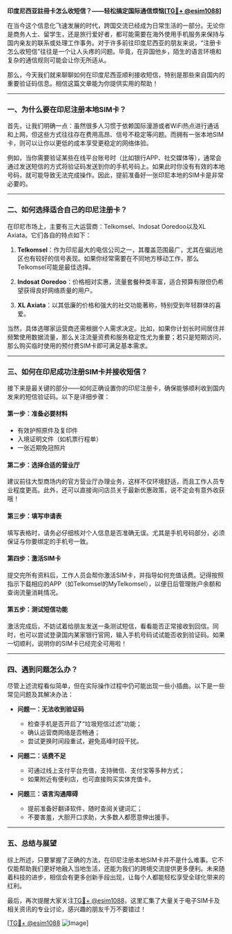 **印度尼西亚註冊卡怎么收短信？——轻松搞定国际通信烦恼[[TG💪+ @esim1088](https://t.me/s/esim1088)]**

在当今这个信息化飞速发展的时代，跨国交流已经成为日常生活的一部分。无论你是商务人士、留学生，还是旅行爱好者，都可能需要在海外使用手机服务来保持与国内亲友的联系或处理工作事务。对于许多前往印度尼西亚的朋友来说，“注册卡怎么收短信”往往是一个让人头疼的问题。毕竟，在异国他乡，陌生的语言环境和复杂的通信规则可能会让你无所适从。

那么，今天我们就来聊聊如何在印度尼西亚顺利接收短信，特别是那些来自国内的重要验证码信息。相信这篇文章能为你提供实用的帮助！

---

### **一、为什么要在印尼注册本地SIM卡？**

首先，让我们明确一点：虽然很多人习惯于依赖国际漫游或者WiFi热点进行通话和上网，但这些方式往往存在费用高昂、信号不稳定等问题。而拥有一张本地SIM卡，则可以让你以更低的成本享受更稳定的网络体验。

例如，当你需要验证某些在线平台账号时（比如银行APP、社交媒体等），通常会通过发送短信的方式将验证码发送到你的手机号码上。如果此时你没有有效的本地号码，就可能导致无法完成操作。因此，提前准备好一张印尼本地的SIM卡是非常必要的。

---

### **二、如何选择适合自己的印尼注册卡？**

在印尼市场上，主要有三大运营商：Telkomsel、Indosat Ooredoo以及XL Axiata。它们各自的特点如下：

1. **Telkomsel**：作为印尼最大的电信公司之一，其覆盖范围最广，尤其在偏远地区也有较好的信号表现。如果你经常需要在不同地方移动工作，那么Telkomsel可能是最佳选择。
   
2. **Indosat Ooredoo**：价格相对实惠，流量套餐种类丰富，适合预算有限但仍希望获得良好网络质量的用户。

3. **XL Axiata**：以其低廉的价格和强大的社交功能著称，特别受到年轻群体的喜爱。

当然，具体选哪家运营商还需根据个人需求决定。比如，如果你计划长时间居住并频繁使用数据流量，那么关注流量资费和服务稳定性尤为重要；若只是短期访问，那么购买临时使用的预付费SIM卡即可满足基本需求。

---

### **三、如何在印尼成功注册SIM卡并接收短信？**

接下来是最关键的部分——如何正确设置你的印尼注册卡，确保能够顺利收到国内发来的短信验证码。以下是详细步骤：

#### **第一步：准备必要材料**
- 有效护照原件及复印件
- 入境证明文件（如机票行程单）
- 一张近期免冠照片

#### **第二步：选择合适的营业厅**
建议前往大型商场内的官方营业厅办理业务，这样不仅环境舒适，而且工作人员专业程度更高。此外，还可以直接询问店员关于最新优惠政策，说不定会有意外收获哦！

#### **第三步：填写申请表**
填写表格时，请务必仔细核对个人信息是否准确无误。尤其是手机号码部分，必须保证与你要绑定的手机号一致。

#### **第四步：激活SIM卡**
提交完所有资料后，工作人员会帮你激活SIM卡，并指导如何充值话费。记得按照指示下载相应的APP（如Telkomsel的MyTelkomsel），以便日后管理账户余额和查询流量消耗情况。

#### **第五步：测试短信功能**
激活完成后，不妨试着给朋友发送一条测试短信，看看能否正常接收到回信。同时，也可以尝试登录国内某家银行官网，输入手机号码试试能否收到验证码。如果一切顺利，说明你的SIM卡已经完全可用啦！

---

### **四、遇到问题怎么办？**

尽管上述流程看似简单，但在实际操作过程中仍可能出现一些小插曲。以下是一些常见问题及其解决办法：

- **问题一：无法收到验证码**
  - 检查手机是否开启了“垃圾短信过滤”功能；
  - 确认运营商网络是否畅通；
  - 尝试更换时间段重试，避免高峰时段干扰。

- **问题二：话费不足**
  - 可通过线上支付平台充值，支持微信、支付宝等多种方式；
  - 如果附近有便利店，也可直接购买实体充值卡。

- **问题三：语言沟通障碍**
  - 提前准备好翻译软件，随时查阅关键词汇；
  - 不要害羞，大胆开口求助，大多数人都愿意伸出援手。

---

### **五、总结与展望**

综上所述，只要掌握了正确的方法，在印尼注册本地SIM卡并不是什么难事。它不仅能帮助我们更好地融入当地生活，还能为我们的跨境交流提供更多便利。未来随着科技的进步，相信会有更多创新手段出现，让每个人都能轻松享受全球化带来的红利。

最后，再次提醒大家关注[TG💪+ @esim1088](https://t.me/s/esim1088)，这里汇集了大量关于电子SIM卡及相关资讯的专业讨论，感兴趣的朋友千万不要错过！

[[TG💪+ @esim1088](https://t.me/s/esim1088) ![Image](https://i.postimg.cc/4NQfJmqS/Snipaste-2025-05-13-00-14-12.png)]